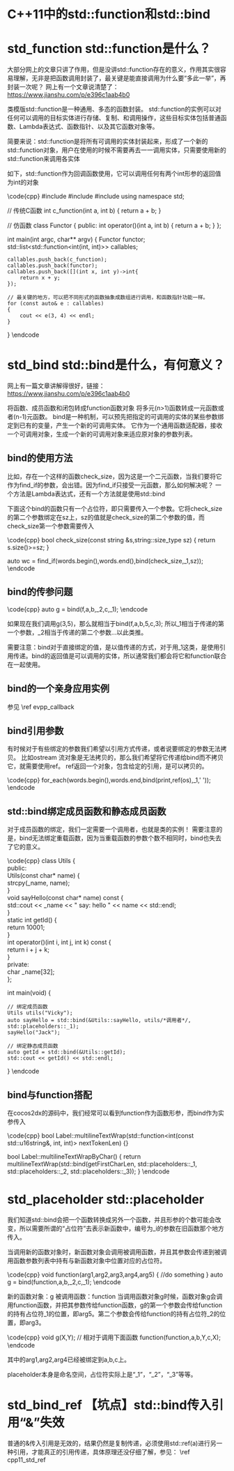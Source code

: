 # C++11中的std::function和std::bind


# std_function std::function是什么？

大部分网上的文章只讲了作用，但是没讲std::function存在的意义，作用其实很容易理解，无非是把函数调用封装了，最关键是能直接调用为什么要“多此一举”，再封装一次呢？
网上有一个文章说清楚了：https://www.jianshu.com/p/e396c1aab4b0

类模版std::function是一种通用、多态的函数封装。
std::function的实例可以对任何可以调用的目标实体进行存储、复制、和调用操作，这些目标实体包括普通函数、Lambda表达式、函数指针、以及其它函数对象等。

简要来说：std::function是将所有可调用的实体封装起来，形成了一个新的std::function对象，用户在使用的时候不需要再去一一调用实体，只需要使用新的std::function来调用各实体

如下，std::function作为回调函数使用，它可以调用任何有两个int形参的返回值为int的对象

\code{cpp}
#include <iostream>
#include <functional>
#include <list>
using namespace std;

// 传统C函数
int c_function(int a, int b)
{
    return a + b;
}

// 仿函数
class Functor
{
public:
    int operator()(int a, int b)
    {
        return a + b;
    }
};

int main(int argc, char** argv)
{
    Functor functor;
    std::list<std::function<int(int, int)>> callables;

    callables.push_back(c_function);
    callables.push_back(functor);
    callables.push_back([](int x, int y)->int{
        return x + y;
    });

    // 最关键的地方，可以把不同形式的函数抽象成数组进行调用，和函数指针功能一样。
    for (const auto& e : callables)
    {
        cout << e(3, 4) << endl;
    }
}
\endcode


# std_bind std::bind是什么，有何意义？

网上有一篇文章讲解得很好，链接：https://www.jianshu.com/p/e396c1aab4b0

将函数、成员函数和闭包转成function函数对象
将多元(n>1)函数转成一元函数或者(n-1)元函数。
bind是一种机制，可以预先把指定的可调用的实体的某些参数绑定到已有的变量，产生一个新的可调用实体。
它作为一个通用函数适配器，接收一个可调用对象，生成一个新的可调用对象来适应原对象的参数列表。

## bind的使用方法

比如，存在一个这样的函数check_size，因为这是一个二元函数，当我们要将它作为find_if的参数，会出错。因为find_if只接受一元函数，那么如何解决呢？
一个方法是Lambda表达式，还有一个方法就是使用std::bind

下面这个bind的函数只有一个占位符，即只需要传入一个参数。它将check_size的第二个参数绑定在sz上，sz的值就是check_size的第二个参数的值，而check_size第一个参数需要传入

\code{cpp}
bool check_size(const string &s,string::size_type sz)
{
      return s.size()>=sz;
}

auto wc = find_if(words.begin(),words.end(),bind(check_size,_1,sz));
\endcode

## bind的传参问题

\code{cpp}
auto g = bind(f,a,b,_2,c,_1);
\endcode

如果现在我们调用g(3,5)，那么就相当于bind(f,a,b,5,c,3);
所以_1相当于传递的第一个参数，_2相当于传递的第二个参数...以此类推。

需要注意：bind对于直接绑定的值，是以值传递的方式，对于用_1这类，是使用引用传递。bind的返回值是可以调用的实体，所以通常我们都会将它和function联合在一起使用。

## bind的一个亲身应用实例

参见 \ref evpp_callback

## bind引用参数

有时候对于有些绑定的参数我们希望以引用方式传递，或者说要绑定的参数无法拷贝。
比如ostream 流对象是无法拷贝的，那么我们希望将它传递给bind而不拷贝它，就需要使用ref。
ref返回一个对象，包含给定的引用，是可以拷贝的。

\code{cpp}
for_each(words.begin(),words.end,bind(print,ref(os),_1,' '));
\endcode

## std::bind绑定成员函数和静态成员函数

对于成员函数的绑定，我们一定需要一个调用者，也就是类的实例！
需要注意的是，bind无法绑定重载函数，因为当重载函数的参数个数不相同时，bind也失去了它的意义。

\code{cpp}
class Utils {  
public:  
    Utils(const char* name) {  
        strcpy(_name, name);  
    }        
    void sayHello(const char* name) const {  
        std::cout << _name << " say: hello " << name << std::endl;  
    }        
    static int getId() {  
        return 10001;  
    }         
    int operator()(int i, int j, int k) const {  
        return i + j + k;  
    }       
private:  
    char _name[32];  
};  

int main(void) {  

    // 绑定成员函数  
    Utils utils("Vicky");  
    auto sayHello = std::bind(&Utils::sayHello, utils/*调用者*/, std::placeholders::_1);  
    sayHello("Jack");  

    // 绑定静态成员函数  
    auto getId = std::bind(&Utils::getId);  
    std::cout << getId() << std::endl; 
}
\endcode

## bind与function搭配

在cocos2dx的源码中，我们经常可以看到function作为函数形参，而bind作为实参传入

\code{cpp}
bool Label::multilineTextWrap(std::function<int(const std::u16string&, int, int)> nextTokenLen)
{}

bool Label::multilineTextWrapByChar()
{
      return multilineTextWrap(std::bind(getFirstCharLen, std::placeholders::_1, std::placeholders::_2, std::placeholders::_3));
}
\endcode


# std_placeholder std::placeholder

我们知道std::bind会把一个函数转换成另外一个函数，并且形参的个数可能会改变，所以需要所谓的“占位符”去表示新函数中，编号为_i的参数在旧函数那个地方传入。

当调用新的函数对象时，新函数对象会调用被调用函数，并且其参数会传递到被调用函数参数列表中持有与新函数对象中位置对应的占位符。


\code{cpp}
void function(arg1,arg2,arg3,arg4,arg5)
{
    //do something
}
auto g = bind(function,a,b,_2,c,_1);
\endcode

新的函数对象：g
被调用函数：function
当调用函数对象g时候，函数对象g会调用function函数，并把其参数传给function函数，g的第一个参数会传给function的持有占位符_1的位置，即arg5。第二个参数会传给function的持有占位符_2的位置，即arg3。

\code{cpp}
void g(X,Y);
// 相对于调用下面函数
function(function,a,b,Y,c,X);
\endcode

其中的arg1,arg2,arg4已经被绑定到a,b,c上。

placeholder本身是命名空间，占位符实际上是“_1”，“_2”，“_3”等等。


# std_bind_ref 【坑点】std::bind传入引用“&”失效

普通的&传入引用是无效的，结果仍然是复制传递，必须使用std::ref(a)进行另一种引用，才能真正的引用传递，具体原理还没仔细了解，参见： \ref cpp11_std_ref